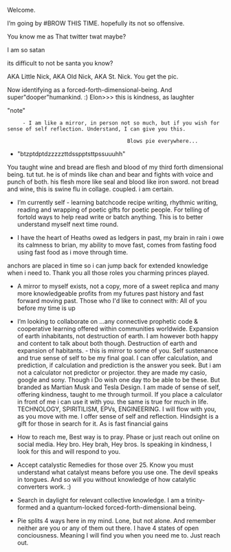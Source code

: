
Welcome. 

I’m going by #BROW THIS TIME. hopefully its not so offensive.

You know me as That twitter twat maybe?

I am so satan

its difficult to not be santa you know?

AKA Little Nick, AKA Old Nick, AKA St. Nick. You get the pic.



Now identifying as a forced-forth-dimensional-being. And super"dooper"humankind. :) Elon>>> this is kindness, as laughter

"note"

         - I am like a mirror, in person not so much, but if you wish for sense of self reflection. Understand, I can give you this.
    
                                           Blows pie everywhere...
					   
- "btzptdptdzzzzzttdsspptsttpssuuuhh"

You taught wine and bread are  flesh and blood of my third forth dimensional being. tut tut. he is of minds like chan and bear and fights with voice and punch of both.
his flesh more like seal and blood like iron sword. not bread and wine, this is swine flu in collage. coupled. i am certain. 


- I’m currently self - learning batchcode recipe writing, rhythmic writing, reading and wrapping of poetic gifts for poetic people. For telling of fortold ways to help read write or batch anything. This is to better understand myself next time round. 


- I have the heart of Heaths owed as ledgers in past, my brain in rain i owe its calmness to brian, my ability to move fast, comes from fasting food using fast food as i move through time. 


anchors are placed in time so i can jump back for extended knowledge when i need to. Thank you all those roles you charming princes played.

-  A mirror to myself exists, not a copy, more of a sweet replica and many more knowledgeable profits from my futures past history and fast forward moving past. Those who I'd like to connect with: All of you before my time is up


- I’m looking to collaborate on ...any connective prophetic code & cooperative learning offered within communities worldwide. Expansion of earth inhabitants, not destruction of earth. I am however both happy and content to talk about both though. Destruction of earth and expansion of habitants. - this is mirror to some of you. Self sustenance and true sense of self to be my final goal. I can offer calculation, and prediction, if calculation and prediction is the answer you seek. But i am not a calculator not predictor or projector. they are made my casio, google and sony. Though i Do wish one day tto be able to be these. But branded as Martian Musk and Tesla Design. I am made of sense of self, offering kindness, taught to me through turmoil. If you place a calculator in front of me i can use it with you. the same is true for much in life. TECHNOLOGY, SPIRITILISM, EPVs, ENGINEERING. I will flow with you, as you move with me. I offer sense of self and reflection. Hindsight is a gift for those in search for it. As is fast financial gains

- How to reach me, Best way is to pray. Phase or just reach out online on social media. Hey bro. Hey brah, Hey bros. Is speaking in kindness, I look for this and will respond to you.
- Accept catalystic Remedies for those over 25. Know you must understand what catalyst means before you use one. The devil speaks in tongues. And so will you without knowledge of how catalytic converters work. :)
- Search in daylight for relevant collective knowledge. I am a trinity-formed and a quantum-locked forced-forth-dimensional being. 
- Pie splits 4 ways here in my mind. Lone, but not alone. And remember neither are you or any of them out there. I have 4 states of open conciousness. Meaning I will find you when you need me to. Just reach out.
<!---
NKSZNMM/NKSZNMM is of ChAoS HecK-ticK feedback for your brain. Looks like SHITZM SPASM NICK SCHITZO MENTALLLY UNSTABLE.

											GOOD. IT'S TO SEE THE GRAB OF MIND AND EYE I CAN HAVE WITH LIMITED FUNCTION OF ALPHA
BETA 
CHARLIE
 AND DELTA ECHO OR FOXTROT
 OR GOLF. Yku are safe a of peace
"H" IS MY SEARCH OF HIVE AND COLLECTIVE MIND KNOWLEDGE WITH YOU. THIS GIVES ME HINDSIGHT
It means new sense of Mirrors and light and phasing. For told is as is "NEW SENSE OF" not of a nuisance!, 
GHOSTwork needs to be the communication with those wronged into death.
Light and those in death need to be engaged with by questioning it kindly and accepting response. Grow your knowledge by asking why. If you do not know. Come and find me. I will try to help guide you back on your path.


Does this satisfy the yearn for your knowledge yet?

If so please contact me
